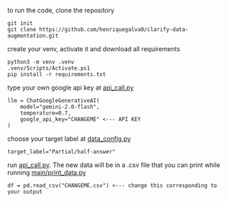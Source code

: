 to run the code, clone the repository
```
git init
git clone https://github.com/henriquegalva0/clarify-data-augmentation.git
```
create your venv, activate it and download all requirements
```
python3 -m venv .venv
.venv/Scripts/Activate.ps1
pip install -r requirements.txt
```
type your own google api key at [api_call.py](main/api_call.py)
```
llm = ChatGoogleGenerativeAI(
    model="gemini-2.0-flash",
    temperature=0.7,
    google_api_key="CHANGEME" <--- API KEY
)
```
choose your target label at [data_config.py](main/data_config.py)
```
target_label="Partial/half-answer"
```
run [api_call.py](main/api_call.py). The new data will be in a .csv file that you can print while running [main/print_data.py](print_data.py)
```
df = pd.read_csv("CHANGEME.csv") <--- change this corresponding to your output
```
